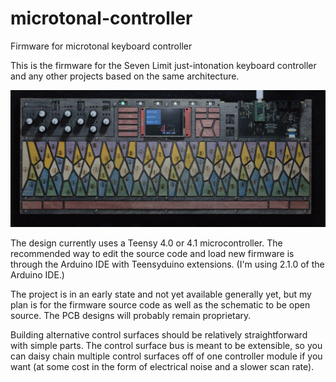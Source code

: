 # microtonal-controller
Firmware for microtonal keyboard controller

This is the firmware for the Seven Limit just-intonation keyboard controller and any other projects based on the same architecture.

![Seven Limit](doc/seven_limit.jpeg?raw=true "Seven Limit controller")

The design currently uses a Teensy 4.0 or 4.1 microcontroller.  The recommended way to edit the source code and load new firmware is through the Arduino IDE with Teensyduino extensions.  (I'm using 2.1.0 of the Arduino IDE.)

The project is in an early state and not yet available generally yet, but my plan is for the firmware source code as well as the schematic to be open source.  The PCB designs will probably remain proprietary.

Building alternative control surfaces should be relatively straightforward with simple parts.  The control surface bus is meant to be extensible, so you can daisy chain multiple control surfaces off of one controller module if you want (at some cost in the form of electrical noise and a slower scan rate).
